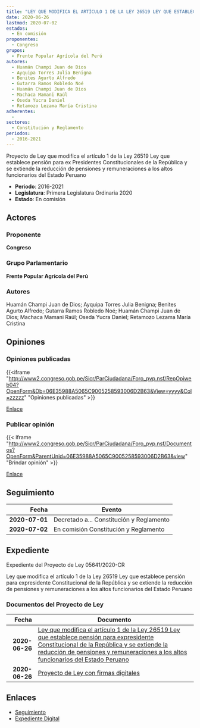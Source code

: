 ```yaml
---
title: "LEY QUE MODIFICA EL ARTÍCULO 1 DE LA LEY 26519 LEY QUE ESTABLECE PENSIÓN PARA EX PRESIDENTES CONSTITUCIONALES DE LA REPÚBLICA Y SE EXTIENDE LA REDUCCIÓN DE PENSIONES Y REMUNERACIONES A LOS ALTOS FUNCIONARIOS DEL ESTADO PERUANO"
date: 2020-06-26
lastmod: 2020-07-02
estados: 
  - En comisión
proponentes: 
  - Congreso
grupos: 
  - Frente Popular Agrícola del Perú
autores: 
  - Huamán Champi Juan de Dios
  - Ayquipa Torres Julia Benigna
  - Benites Agurto Alfredo
  - Gutarra Ramos Robledo Noé
  - Huamán Champi Juan de Dios
  - Machaca Mamani Raúl
  - Oseda Yucra Daniel
  - Retamozo Lezama María Cristina
adherentes: 
  - 
sectores: 
  - Constitución y Reglamento
periodos: 
  - 2016-2021
---
```


Proyecto de Ley que modifica el artículo 1 de la Ley 26519 Ley que establece pensión para ex Presidentes Constitucionales de la República y se extiende la reducción de pensiones y remuneraciones a los altos funcionarios del Estado Peruano

- **Periodo**: 2016-2021
- **Legislatura**: Primera Legislatura Ordinaria 2020
- **Estado**: En comisión

## Actores

### Proponente

**Congreso**

### Grupo Parlamentario

**Frente Popular Agrícola del Perú**

### Autores

Huamán Champi Juan de Dios; Ayquipa Torres Julia Benigna; Benites Agurto Alfredo; Gutarra Ramos Robledo Noé; Huamán Champi Juan de Dios; Machaca Mamani Raúl; Oseda Yucra Daniel; Retamozo Lezama María Cristina


## Opiniones

### Opiniones publicadas

{{<iframe "http://www2.congreso.gob.pe/Sicr/ParCiudadana/Foro_pvp.nsf/RepOpiweb04?OpenForm&Db=06E35988A5065C9005258593006D2B63&View=yyyy&Col=zzzzz" "Opiniones publicadas" >}}

[Enlace](http://www2.congreso.gob.pe/Sicr/ParCiudadana/Foro_pvp.nsf/RepOpiweb04?OpenForm&Db=06E35988A5065C9005258593006D2B63&View=yyyy&Col=zzzzz)
### Publicar opinión

{{< iframe "http://www2.congreso.gob.pe/Sicr/ParCiudadana/Foro_pvp.nsf/Documentos?OpenForm&ParentUnid=06E35988A5065C9005258593006D2B63&view" "Brindar opinión" >}}

[Enlace](http://www2.congreso.gob.pe/Sicr/ParCiudadana/Foro_pvp.nsf/Documentos?OpenForm&ParentUnid=06E35988A5065C9005258593006D2B63&view)

## Seguimiento

| Fecha | Evento |
|------:|--------|
| **2020-07-01** | Decretado a... Constitución y Reglamento|
| **2020-07-02** | En comisión Constitución y Reglamento|


## Expediente

Expediente del Proyecto de Ley 05641/2020-CR

Ley que modifica el artículo 1 de la Ley 26519 Ley que establece pensión para expresidente Constitucional de la República y se extiende la reducción de pensiones y remuneraciones a los altos funcionarios del Estado Peruano


### Documentos del Proyecto de Ley

| Fecha | Documento |
|------:|--------|
| **2020-06-26** | [Ley que modifica el artículo 1 de la Ley 26519 Ley que establece pensión para expresidente Constitucional de la República y se extiende la reducción de pensiones y remuneraciones a los altos funcionarios del Estado Peruano](http://www.leyes.congreso.gob.pe/Documentos/2016_2021/Proyectos_de_Ley_y_de_Resoluciones_Legislativas/PL05641-20200626.pdf) |
| **2020-06-26** | [Proyecto de Ley con firmas digitales](http://www.leyes.congreso.gob.pe/Documentos/2016_2021/Proyectos_de_Ley_y_de_Resoluciones_Legislativas/Proyectos_Firmas_digitales/PL05641.pdf) |

## Enlaces 

- [Seguimiento](http://www2.congreso.gob.pehttp://www2.congreso.gob.pe/Sicr/TraDocEstProc/CLProLey2016.nsf/f7fff46988ca05b1052578e100829cc7/97f5cfb6a22ed0ad052585930082f3b1?OpenDocument)
- [Expediente Digital](http://www2.congreso.gob.pehttp://www2.congreso.gob.pe/Sicr/TraDocEstProc/CLProLey2016.nsf/f7fff46988ca05b1052578e100829cc7/97f5cfb6a22ed0ad052585930082f3b1?OpenDocument&Click=05257FB7005EB655.eb71d0cf91d8294e05256cdf006b5706/$Body/0.1C6C)
